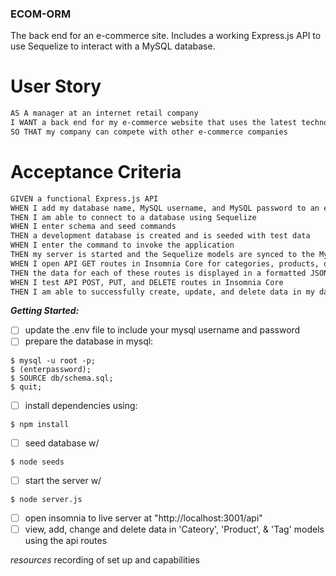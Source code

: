 ### ECOM-ORM

The back end for an e-commerce site.
Includes a working Express.js API to use Sequelize to interact with a MySQL database. 


# User Story

```md
AS A manager at an internet retail company
I WANT a back end for my e-commerce website that uses the latest technologies
SO THAT my company can compete with other e-commerce companies
```

# Acceptance Criteria

```md
GIVEN a functional Express.js API
WHEN I add my database name, MySQL username, and MySQL password to an environment variable file
THEN I am able to connect to a database using Sequelize
WHEN I enter schema and seed commands
THEN a development database is created and is seeded with test data
WHEN I enter the command to invoke the application
THEN my server is started and the Sequelize models are synced to the MySQL database
WHEN I open API GET routes in Insomnia Core for categories, products, or tags
THEN the data for each of these routes is displayed in a formatted JSON
WHEN I test API POST, PUT, and DELETE routes in Insomnia Core
THEN I am able to successfully create, update, and delete data in my database
```


***Getting Started:***
- [ ] update the .env file to include your mysql username and password
- [ ] prepare the database in mysql:
```
$ mysql -u root -p;
$ (enterpassword);
$ SOURCE db/schema.sql;
$ quit;
```
- [ ] install dependencies using: 
```       
$ npm install
```
- [ ] seed database w/ 
```
$ node seeds
```
- [ ] start the server w/ 
```
$ node server.js
```
- [ ] open insomnia to live server at "http://localhost:3001/api"
- [ ] view, add, change and delete data in 'Cateory', 'Product', & 'Tag' models using the api routes

*resources*
recording of set up and capabilities



